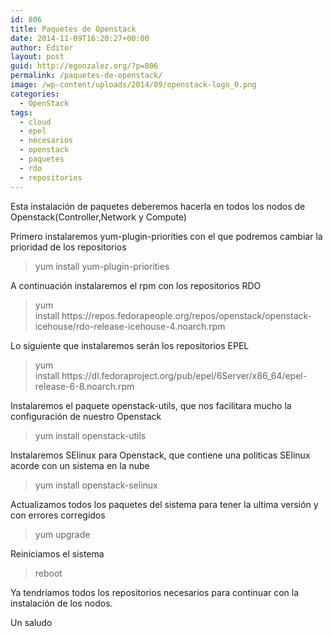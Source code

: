 ```yaml
---
id: 806
title: Paquetes de Openstack
date: 2014-11-09T16:20:27+00:00
author: Editor
layout: post
guid: http://egonzalez.org/?p=806
permalink: /paquetes-de-openstack/
image: /wp-content/uploads/2014/09/openstack-logo_0.png
categories:
  - OpenStack
tags:
  - cloud
  - epel
  - necesarios
  - openstack
  - paquetes
  - rdo
  - repositorios
---
```

Esta instalación de paquetes deberemos hacerla en todos los nodos de Openstack(Controller,Network y Compute)

Primero instalaremos yum-plugin-priorities con el que podremos cambiar la prioridad de los repositorios
<blockquote>yum install yum-plugin-priorities</blockquote>
A continuación instalaremos el rpm con los repositorios RDO
<blockquote>yum install https://repos.fedorapeople.org/repos/openstack/openstack-icehouse/rdo-release-icehouse-4.noarch.rpm</blockquote>
Lo siguiente que instalaremos serán los repositorios EPEL
<blockquote>yum install https://dl.fedoraproject.org/pub/epel/6Server/x86_64/epel-release-6-8.noarch.rpm</blockquote>
Instalaremos el paquete openstack-utils, que nos facilitara mucho la configuración de nuestro Openstack
<blockquote>yum install openstack-utils</blockquote>
Instalaremos SElinux para Openstack, que contiene una politicas SElinux acorde con un sistema en la nube
<blockquote>yum install openstack-selinux</blockquote>
Actualizamos todos los paquetes del sistema para tener la ultima versión y con errores corregidos
<blockquote>yum upgrade</blockquote>
Reiniciamos el sistema
<blockquote>reboot</blockquote>
Ya tendríamos todos los repositorios necesarios para continuar con la instalación de los nodos.

Un saludo